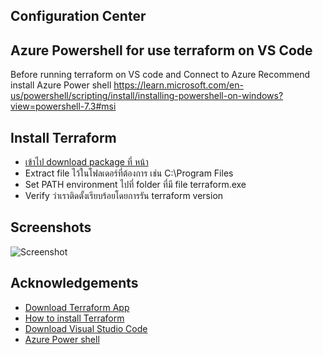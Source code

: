 ## Configuration Center
## Azure Powershell for use terraform on VS Code 
Before running terraform on VS code and Connect to Azure 
Recommend install   Azure Power shell  https://learn.microsoft.com/en-us/powershell/scripting/install/installing-powershell-on-windows?view=powershell-7.3#msi

## Install Terraform 
 - [เข้าไป download package ที่ หน้า](https://developer.hashicorp.com/terraform/downloads)
 - Extract file ไว้ในโฟลเดอร์ที่ต้องการ เช่น C:\Program Files
 - Set PATH environment ไปที่ folder ที่มี file terraform.exe
 - Verify ว่าเราติดตั้งเรียบร้อยโดยการรัน terraform version
## Screenshots
![Screenshot](https://miro.medium.com/v2/resize:fit:640/format:webp/1*QDz_gfYoyYmFKMMenBh-hw.png)

## Acknowledgements

 - [Download Terraform App](https://developer.hashicorp.com/terraform/downloads)
 - [How to install Terraform](https://developer.hashicorp.com/terraform/tutorials/azure-get-started/install-cli)
 - [Download Visual Studio Code](https://code.visualstudio.com/download)
 - [Azure Power shell](https://learn.microsoft.com/en-us/powershell/scripting/install/installing-powershell-on-windows?view=powershell-7.3#msi)
